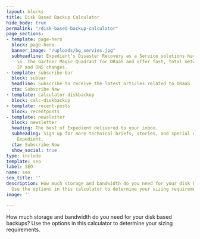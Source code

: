```yaml
---
layout: blocks
title: Disk Based Backup Calculator
hide_body: true
permalink: "/disk-based-backup-calculator"
page_sections:
- template: page-hero
  block: page-hero
  banner_image: "/uploads/bg_servies.jpg"
  subheadline: Expedient’s Disaster Recovery as a Service solutions have been recognized
    in  the Gartner Magic Quadrant for DRaaS and offer fast, total network failover  without
    IP and DNS changes.
- template: subscribe-bar
  block: subbar
  headline: Subscribe to receive the latest articles related to DRaaS
  cta: Subscribe Now
- template: calculator-diskbackup
  block: calc-diskbackup
- template: recent-posts
  block: recentposts
- template: newsletter
  block: newsletter
  heading: The best of Expedient delivered to your inbox.
  subheading: Sign up for more technical briefs, stories, and special offers from
    Expedient.
  cta: Subscribe Now
  show_social: true
type: include
template: seo
label: SEO
name: seo
seo_title: ''
description: How much storage and bandwidth do you need for your disk based backups?
  Use the options in this calculator to determine your sizing requirements.
image: ''

---
```


How much storage and bandwidth do you need for your disk based backups? Use the options in this calculator to determine your sizing requirements.